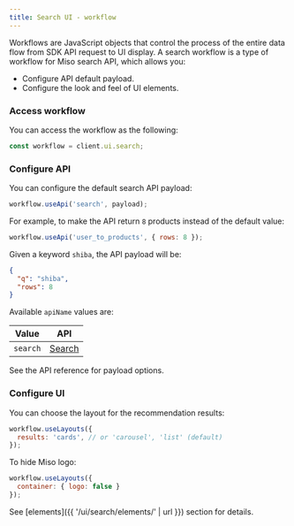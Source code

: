 ```yaml
---
title: Search UI - workflow
---
```


Workflows are JavaScript objects that control the process of the entire data flow from SDK API request to UI display. A search workflow is a type of workflow for Miso search API, which allows you:

* Configure API default payload.
* Configure the look and feel of UI elements.

### Access workflow

You can access the workflow as the following:

```js
const workflow = client.ui.search;
```

### Configure API

You can configure the default search API payload:

```js
workflow.useApi('search', payload);
```

For example, to make the API return `8` products instead of the default value:

```js
workflow.useApi('user_to_products', { rows: 8 });
```

Given a keyword `shiba`, the API payload will be:

```json
{
  "q": "shiba",
  "rows": 8
}
```

Available `apiName` values are:

<table class="table">
  <thead>
    <tr>
      <th scope="col">Value</th>
      <th scope="col">API</th>
    </tr>
  </thead>
  <tbody>
    <tr>
      <td><code>search</code></td>
      <td>
        <a href="{{ '/sdk/search/search/' | url }}">Search</a>
      </td>
    </tr>
  </tbody>
</table>

See the API reference for payload options.

### Configure UI

You can choose the layout for the recommendation results:

```js
workflow.useLayouts({
  results: 'cards', // or 'carousel', 'list' (default)
});
```

To hide Miso logo:

```js
workflow.useLayouts({
  container: { logo: false }
});
```

See [elements]({{ '/ui/search/elements/' | url }}) section for details.
